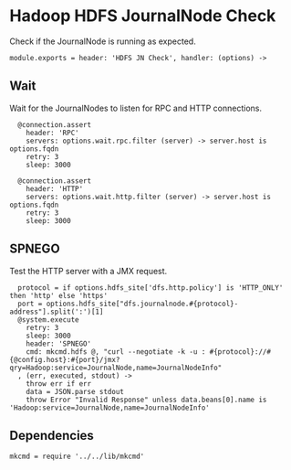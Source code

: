 
# Hadoop HDFS JournalNode Check

Check if the JournalNode is running as expected.

    module.exports = header: 'HDFS JN Check', handler: (options) ->

## Wait

Wait for the JournalNodes to listen for RPC and HTTP connections.

      @connection.assert
        header: 'RPC'
        servers: options.wait.rpc.filter (server) -> server.host is options.fqdn
        retry: 3
        sleep: 3000

      @connection.assert
        header: 'HTTP'
        servers: options.wait.http.filter (server) -> server.host is options.fqdn
        retry: 3
        sleep: 3000

## SPNEGO

Test the HTTP server with a JMX request.

      protocol = if options.hdfs_site['dfs.http.policy'] is 'HTTP_ONLY' then 'http' else 'https'
      port = options.hdfs_site["dfs.journalnode.#{protocol}-address"].split(':')[1]
      @system.execute
        retry: 3
        sleep: 3000
        header: 'SPNEGO'
        cmd: mkcmd.hdfs @, "curl --negotiate -k -u : #{protocol}://#{@config.host}:#{port}/jmx?qry=Hadoop:service=JournalNode,name=JournalNodeInfo"
      , (err, executed, stdout) ->
        throw err if err
        data = JSON.parse stdout
        throw Error "Invalid Response" unless data.beans[0].name is 'Hadoop:service=JournalNode,name=JournalNodeInfo'

## Dependencies

    mkcmd = require '../../lib/mkcmd'

